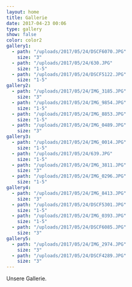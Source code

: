 ```yaml
---
layout: home
title: Gallerie
date: 2017-04-23 00:06
type: gallery
show: false
color: color2
gallery1:
  - path: "/uploads/2017/05/24/DSCF6070.JPG"
    size: "3"
  - path: "/uploads/2017/05/24/630.JPG"
    size: "1-5"
  - path: "/uploads/2017/05/24/DSCF5122.JPG"
    size: "1-5"
gallery2:
  - path: "/uploads/2017/05/24/IMG_3185.JPG"
    size: "3"
  - path: "/uploads/2017/05/24/IMG_9854.JPG"
    size: "1-5"
  - path: "/uploads/2017/05/24/IMG_8853.JPG"
    size: "1-5"
  - path: "/uploads/2017/05/24/IMG_0489.JPG"
    size: "3"
gallery3:
  - path: "/uploads/2017/05/24/IMG_0014.JPG"
    size: "1-5"
  - path: "/uploads/2017/05/24/639.JPG"
    size: "1-5"
  - path: "/uploads/2017/05/24/IMG_3811.JPG"
    size: "3"
  - path: "/uploads/2017/05/24/IMG_0296.JPG"
    size: "1-5"
gallery4:
  - path: "/uploads/2017/05/24/IMG_8413.JPG"
    size: "3"
  - path: "/uploads/2017/05/24/DSCF5301.JPG"
    size: "1-5"
  - path: "/uploads/2017/05/24/IMG_0393.JPG"
    size: "1-5"
  - path: "/uploads/2017/05/24/DSCF6085.JPG"
    size: "3"
gallery5:
  - path: "/uploads/2017/05/24/IMG_2974.JPG"
    size: "3"
  - path: "/uploads/2017/05/24/DSCF4289.JPG"
    size: "3"
---
```


Unsere Gallerie.
